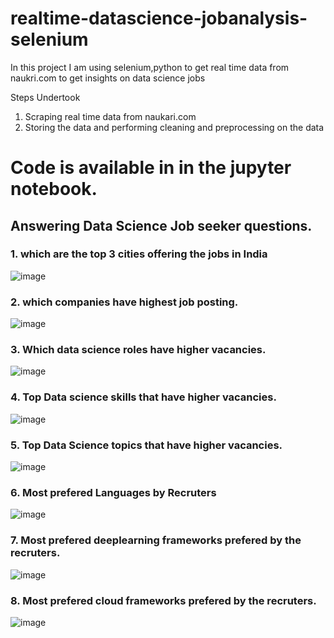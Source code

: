 # realtime-datascience-jobanalysis-selenium
In this project I am using selenium,python to get real time data from naukri.com to get insights on data science jobs 

  Steps Undertook 
1. Scraping real time data from naukari.com 
2. Storing the data and performing cleaning and preprocessing on the data 

# Code is available in in the jupyter notebook.

## Answering Data Science Job seeker questions.

### 1. which are the top 3 cities offering the jobs in India 
 ![image](https://user-images.githubusercontent.com/48590801/115104514-86b68d00-9f76-11eb-833f-38d4b0d3dd5d.png)


### 2. which companies have highest job posting.
  ![image](https://user-images.githubusercontent.com/48590801/115104528-aea5f080-9f76-11eb-82b7-0a5165c3f6ec.png)

### 3. Which data science roles have higher vacancies.
  ![image](https://user-images.githubusercontent.com/48590801/115104551-e319ac80-9f76-11eb-9558-cbc823c8726d.png)
  
### 4. Top Data science skills that have higher vacancies.
  ![image](https://user-images.githubusercontent.com/48590801/115104576-10fef100-9f77-11eb-822a-28d40f32b3c1.png)

### 5. Top Data Science topics that have higher vacancies.
  ![image](https://user-images.githubusercontent.com/48590801/115104675-aac69e00-9f77-11eb-9a61-4067a32a793b.png)

### 6. Most prefered Languages by Recruters 
  ![image](https://user-images.githubusercontent.com/48590801/115104686-bd40d780-9f77-11eb-98cd-a9c44adc256c.png)

### 7. Most prefered deeplearning frameworks prefered by the recruters. 
  ![image](https://user-images.githubusercontent.com/48590801/115104700-d34e9800-9f77-11eb-80da-3f1f782a7b98.png)

### 8. Most prefered cloud frameworks prefered by the recruters. 
  ![image](https://user-images.githubusercontent.com/48590801/115104721-f24d2a00-9f77-11eb-9482-77ba3c6e4354.png)

  



